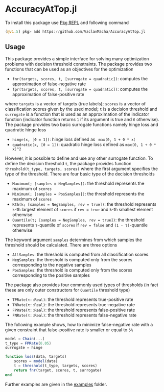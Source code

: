 # AccuracyAtTop.jl
To install this package use [Pkg REPL]([https://docs.julialang.org/en/v1/stdlib/Pkg/index.html](https://docs.julialang.org/en/v1/stdlib/Pkg/index.html)) and following command

```julia
(@v1.5) pkg> add https://github.com/VaclavMacha/AccuracyAtTop.jl
```
## Usage

This package provides a simple interface for solving many optimization problems with decision threshold
constraints. The package provides two functions that can be used as an objectives for the optimization

* `fnr(targets, scores, t, [surrogate = quadratic])`: computes the approximation of false-negative rate
* `fpr(targets, scores, t, [surrogate = quadratic])`: computes the approximation of false-positive rate

where `targets` is a vector of targets (true labels); `scores` is a vector of classification scores given by the used model; `t` is a decision threshold and `surrogate` is a function that is used as an approximation of the indicator function (indicator function returns `1` if its argument is true and `0` otherwise). The package provides two basic surrogate functions namely hinge loss and quadratic hinge loss

* `hinge(x, [ϑ = 1])`: hinge loss defined as ` max(0, 1 + ϑ * x)`
* `quadratic(x, [ϑ = 1])`: quadratic hinge loss defined as `max(0, 1 + ϑ * x)^2`

However, it is possible to define and use any other surrogate function. To define the decision threshold `t`, the package provides function `threshold(t_type, targets, scores)` where the first argument specifies the type of the threshold. There are four basic type of the decision thresholds

* `Maximum(; [samples = NegSamples])`: the threshold represents the maximum of `scores`
* `Minimum(; [samples = PosSamples])`: the threshold represents the maximum of `scores`
* `Kth(k; [samples = NegSamples, rev = true])`: the threshold represents `k`-th largest element of `scores` if `rev = true` and `k`-th smallest element otherwise
* `Quantile(τ; [samples = NegSamples, rev = true])`: the threshold represents `τ`-quantile of `scores` if `rev = false` and `(1 - τ)`-quantile otherwise

The keyword argument `samples` determines from which samples the threshold should be calculated. There are three options

* `AllSamples`: the threshold is computed from all classification scores
* `NegSamples`: the threshold is computed only from the scores corresponding to the negative samples
* `PosSamples`: the threshold is computed only from the scores corresponding to the positive samples

The package also provides four commonly used types of thresholds (in fact these are only outer constructors for `Quantile` threshold type)

* `TPRate(τ::Real)`: the threshold represents true-positive rate
* `TNRate(τ::Real)`: the threshold represents true-negative rate
* `FPRate(τ::Real)`: the threshold represents false-positive rate
* `FNRate(τ::Real)`: the threshold represents false-negative rate

The following example shows, how to minimize false-negative rate with a given constraint that false-positive rate is smaller or equal to `5%`

```julia
model = Chain(...)
t_type = FPRate(0.05)
surrogate = hinge

function loss(data, targets)
    scores = model(data)
    t = threshold(t_type, targets, scores)
    return fnr(target, scores, t, surrogate)
end
```

Further examples are given in the [examples](https://github.com/VaclavMacha/AccuracyAtTop.jl/tree/develop/examples) folder.